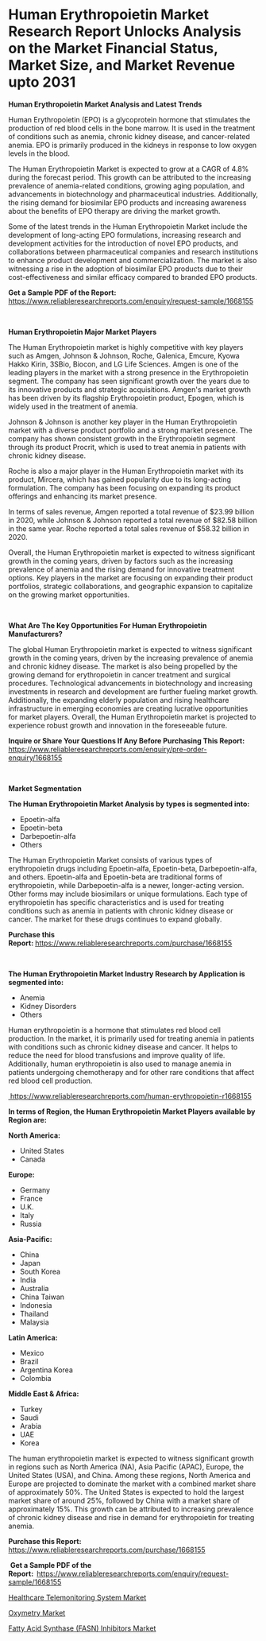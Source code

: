 <p><h1>Human Erythropoietin Market Research Report Unlocks Analysis on the Market Financial Status, Market Size, and Market Revenue upto 2031</h1></p><p><strong>Human Erythropoietin Market Analysis and Latest Trends</strong></p>
<p><p>Human Erythropoietin (EPO) is a glycoprotein hormone that stimulates the production of red blood cells in the bone marrow. It is used in the treatment of conditions such as anemia, chronic kidney disease, and cancer-related anemia. EPO is primarily produced in the kidneys in response to low oxygen levels in the blood.</p><p>The Human Erythropoietin Market is expected to grow at a CAGR of 4.8% during the forecast period. This growth can be attributed to the increasing prevalence of anemia-related conditions, growing aging population, and advancements in biotechnology and pharmaceutical industries. Additionally, the rising demand for biosimilar EPO products and increasing awareness about the benefits of EPO therapy are driving the market growth.</p><p>Some of the latest trends in the Human Erythropoietin Market include the development of long-acting EPO formulations, increasing research and development activities for the introduction of novel EPO products, and collaborations between pharmaceutical companies and research institutions to enhance product development and commercialization. The market is also witnessing a rise in the adoption of biosimilar EPO products due to their cost-effectiveness and similar efficacy compared to branded EPO products.</p></p>
<p><strong>Get a Sample PDF of the Report:&nbsp;</strong> <a href="https://www.reliableresearchreports.com/enquiry/request-sample/1668155">https://www.reliableresearchreports.com/enquiry/request-sample/1668155</a></p>
<p>&nbsp;</p>
<p><strong>Human Erythropoietin Major Market Players</strong></p>
<p><p>The Human Erythropoietin market is highly competitive with key players such as Amgen, Johnson & Johnson, Roche, Galenica, Emcure, Kyowa Hakko Kirin, 3SBio, Biocon, and LG Life Sciences. Amgen is one of the leading players in the market with a strong presence in the Erythropoietin segment. The company has seen significant growth over the years due to its innovative products and strategic acquisitions. Amgen's market growth has been driven by its flagship Erythropoietin product, Epogen, which is widely used in the treatment of anemia.</p><p>Johnson & Johnson is another key player in the Human Erythropoietin market with a diverse product portfolio and a strong market presence. The company has shown consistent growth in the Erythropoietin segment through its product Procrit, which is used to treat anemia in patients with chronic kidney disease.</p><p>Roche is also a major player in the Human Erythropoietin market with its product, Mircera, which has gained popularity due to its long-acting formulation. The company has been focusing on expanding its product offerings and enhancing its market presence.</p><p>In terms of sales revenue, Amgen reported a total revenue of $23.99 billion in 2020, while Johnson & Johnson reported a total revenue of $82.58 billion in the same year. Roche reported a total sales revenue of $58.32 billion in 2020.</p><p>Overall, the Human Erythropoietin market is expected to witness significant growth in the coming years, driven by factors such as the increasing prevalence of anemia and the rising demand for innovative treatment options. Key players in the market are focusing on expanding their product portfolios, strategic collaborations, and geographic expansion to capitalize on the growing market opportunities.</p></p>
<p>&nbsp;</p>
<p><strong>What Are The Key Opportunities For Human Erythropoietin Manufacturers?</strong></p>
<p><p>The global Human Erythropoietin market is expected to witness significant growth in the coming years, driven by the increasing prevalence of anemia and chronic kidney disease. The market is also being propelled by the growing demand for erythropoietin in cancer treatment and surgical procedures. Technological advancements in biotechnology and increasing investments in research and development are further fueling market growth. Additionally, the expanding elderly population and rising healthcare infrastructure in emerging economies are creating lucrative opportunities for market players. Overall, the Human Erythropoietin market is projected to experience robust growth and innovation in the foreseeable future.</p></p>
<p><strong>Inquire or Share Your Questions If Any Before Purchasing This Report:</strong> <a href="https://www.reliableresearchreports.com/enquiry/pre-order-enquiry/1668155">https://www.reliableresearchreports.com/enquiry/pre-order-enquiry/1668155</a></p>
<p>&nbsp;</p>
<p><strong>Market Segmentation</strong></p>
<p><strong>The Human Erythropoietin Market Analysis by types is segmented into:</strong></p>
<p><ul><li>Epoetin-alfa</li><li>Epoetin-beta</li><li>Darbepoetin-alfa</li><li>Others</li></ul></p>
<p><p>The Human Erythropoietin Market consists of various types of erythropoietin drugs including Epoetin-alfa, Epoetin-beta, Darbepoetin-alfa, and others. Epoetin-alfa and Epoetin-beta are traditional forms of erythropoietin, while Darbepoetin-alfa is a newer, longer-acting version. Other forms may include biosimilars or unique formulations. Each type of erythropoietin has specific characteristics and is used for treating conditions such as anemia in patients with chronic kidney disease or cancer. The market for these drugs continues to expand globally.</p></p>
<p><strong>Purchase this Report:&nbsp;</strong><a href="https://www.reliableresearchreports.com/purchase/1668155">https://www.reliableresearchreports.com/purchase/1668155</a></p>
<p>&nbsp;</p>
<p><strong>The Human Erythropoietin Market Industry Research by Application is segmented into:</strong></p>
<p><ul><li>Anemia</li><li>Kidney Disorders</li><li>Others</li></ul></p>
<p><p>Human erythropoietin is a hormone that stimulates red blood cell production. In the market, it is primarily used for treating anemia in patients with conditions such as chronic kidney disease and cancer. It helps to reduce the need for blood transfusions and improve quality of life. Additionally, human erythropoietin is also used to manage anemia in patients undergoing chemotherapy and for other rare conditions that affect red blood cell production.</p></p>
<p><a href="https://www.reliableresearchreports.com/human-erythropoietin-r1668155">&nbsp;https://www.reliableresearchreports.com/human-erythropoietin-r1668155</a></p>
<p><strong>In terms of Region, the Human Erythropoietin Market Players available by Region are:</strong></p>
<p>
    <p> <strong> North America: </strong>
        <ul>
            <li>United States</li>
            <li>Canada</li>
        </ul>
        </p> 
    <p> <strong> Europe: </strong>
        <ul>
            <li>Germany</li>
            <li>France</li>
            <li>U.K.</li>
            <li>Italy</li>
            <li>Russia</li>
        </ul>
        </p> 
    <p> <strong> Asia-Pacific: </strong>
        <ul>
            <li>China</li>
            <li>Japan</li>
            <li>South Korea</li>
            <li>India</li>
            <li>Australia</li>
            <li>China Taiwan</li>
            <li>Indonesia</li>
            <li>Thailand</li>
            <li>Malaysia</li>
        </ul>
        </p> 
    <p> <strong> Latin America: </strong>
        <ul>
            <li>Mexico</li>
            <li>Brazil</li>
            <li>Argentina Korea</li>
            <li>Colombia</li>
        </ul>
        </p> 
    <p> <strong> Middle East & Africa: </strong>
        <ul>
            <li>Turkey</li>
            <li>Saudi</li>
            <li>Arabia</li>
            <li>UAE</li>
            <li>Korea</li>
        </ul>
    </p>
    </p>
<p><p>The human erythropoietin market is expected to witness significant growth in regions such as North America (NA), Asia Pacific (APAC), Europe, the United States (USA), and China. Among these regions, North America and Europe are projected to dominate the market with a combined market share of approximately 50%. The United States is expected to hold the largest market share of around 25%, followed by China with a market share of approximately 15%. This growth can be attributed to increasing prevalence of chronic kidney disease and rise in demand for erythropoietin for treating anemia.</p></p>
<p><strong>Purchase this Report: </strong><a href="https://www.reliableresearchreports.com/purchase/1668155">https://www.reliableresearchreports.com/purchase/1668155</a></p>
<p>&nbsp;<strong>Get a Sample PDF of the Report:&nbsp;&nbsp;</strong><a href="https://www.reliableresearchreports.com/enquiry/request-sample/1668155">https://www.reliableresearchreports.com/enquiry/request-sample/1668155</a></p>
<p><strong></strong></p>
<p><p><a href="https://github.com/nafiafirdania/Market-Research-Report-List-1/blob/main/healthcare-telemonitoring-system-market.md">Healthcare Telemonitoring System Market</a></p><p><a href="https://view.publitas.com/reportprime-1/oxymetry-market-growth-outlook-from-2024-to-2031-and-it-is-projecting-at-14-9-cagr-with-markets-trends-analysis-by-application-regional-outlook-and-revenue/">Oxymetry Market</a></p><p><a href="https://github.com/faisalayoob601/Market-Research-Report-List-1/blob/main/fatty-acid-synthase-fasn-inhibitors-market.md">Fatty Acid Synthase (FASN) Inhibitors Market</a></p></p>
